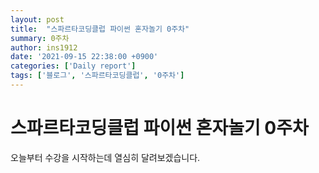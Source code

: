 ```yaml
---
layout: post
title:  "스파르타코딩클럽 파이썬 혼자놀기 0주차"
summary: 0주차
author: ins1912
date: '2021-09-15 22:38:00 +0900'
categories: ['Daily report']
tags: ['블로그', '스파르타코딩클럽', '0주차']
---
```


# 스파르타코딩클럽 파이썬 혼자놀기 0주차

오늘부터 수강을 시작하는데 열심히 달려보겠습니다.

